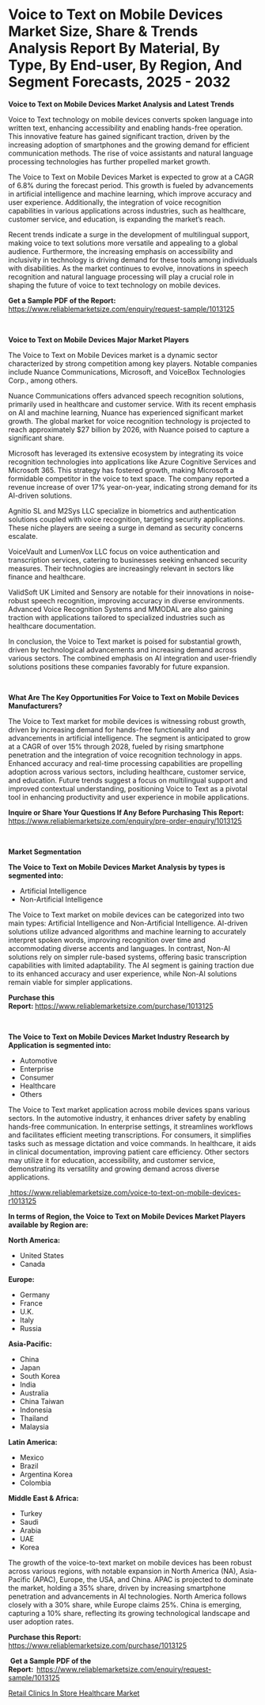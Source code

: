 <p><h1>Voice to Text on Mobile Devices Market Size, Share & Trends Analysis Report By Material, By Type, By End-user, By Region, And Segment Forecasts, 2025 - 2032</h1></p><p><strong>Voice to Text on Mobile Devices Market Analysis and Latest Trends</strong></p>
<p><p>Voice to Text technology on mobile devices converts spoken language into written text, enhancing accessibility and enabling hands-free operation. This innovative feature has gained significant traction, driven by the increasing adoption of smartphones and the growing demand for efficient communication methods. The rise of voice assistants and natural language processing technologies has further propelled market growth.</p><p>The Voice to Text on Mobile Devices Market is expected to grow at a CAGR of 6.8% during the forecast period. This growth is fueled by advancements in artificial intelligence and machine learning, which improve accuracy and user experience. Additionally, the integration of voice recognition capabilities in various applications across industries, such as healthcare, customer service, and education, is expanding the market’s reach.</p><p>Recent trends indicate a surge in the development of multilingual support, making voice to text solutions more versatile and appealing to a global audience. Furthermore, the increasing emphasis on accessibility and inclusivity in technology is driving demand for these tools among individuals with disabilities. As the market continues to evolve, innovations in speech recognition and natural language processing will play a crucial role in shaping the future of voice to text technology on mobile devices.</p></p>
<p><strong>Get a Sample PDF of the Report:&nbsp;</strong> <a href="https://www.reliablemarketsize.com/enquiry/request-sample/1013125?utm_campaign=3365&utm_medium=2&utm_source=Github&utm_content=ia&utm_term=08032025&utm_id=voice-to-text-on-mobile-devices">https://www.reliablemarketsize.com/enquiry/request-sample/1013125</a></p>
<p>&nbsp;</p>
<p><strong>Voice to Text on Mobile Devices Major Market Players</strong></p>
<p><p>The Voice to Text on Mobile Devices market is a dynamic sector characterized by strong competition among key players. Notable companies include Nuance Communications, Microsoft, and VoiceBox Technologies Corp., among others.</p><p>Nuance Communications offers advanced speech recognition solutions, primarily used in healthcare and customer service. With its recent emphasis on AI and machine learning, Nuance has experienced significant market growth. The global market for voice recognition technology is projected to reach approximately $27 billion by 2026, with Nuance poised to capture a significant share.</p><p>Microsoft has leveraged its extensive ecosystem by integrating its voice recognition technologies into applications like Azure Cognitive Services and Microsoft 365. This strategy has fostered growth, making Microsoft a formidable competitor in the voice to text space. The company reported a revenue increase of over 17% year-on-year, indicating strong demand for its AI-driven solutions.</p><p>Agnitio SL and M2Sys LLC specialize in biometrics and authentication solutions coupled with voice recognition, targeting security applications. These niche players are seeing a surge in demand as security concerns escalate.</p><p>VoiceVault and LumenVox LLC focus on voice authentication and transcription services, catering to businesses seeking enhanced security measures. Their technologies are increasingly relevant in sectors like finance and healthcare.</p><p>ValidSoft UK Limited and Sensory are notable for their innovations in noise-robust speech recognition, improving accuracy in diverse environments. Advanced Voice Recognition Systems and MMODAL are also gaining traction with applications tailored to specialized industries such as healthcare documentation.</p><p>In conclusion, the Voice to Text market is poised for substantial growth, driven by technological advancements and increasing demand across various sectors. The combined emphasis on AI integration and user-friendly solutions positions these companies favorably for future expansion.</p></p>
<p>&nbsp;</p>
<p><strong>What Are The Key Opportunities For Voice to Text on Mobile Devices Manufacturers?</strong></p>
<p><p>The Voice to Text market for mobile devices is witnessing robust growth, driven by increasing demand for hands-free functionality and advancements in artificial intelligence. The segment is anticipated to grow at a CAGR of over 15% through 2028, fueled by rising smartphone penetration and the integration of voice recognition technology in apps. Enhanced accuracy and real-time processing capabilities are propelling adoption across various sectors, including healthcare, customer service, and education. Future trends suggest a focus on multilingual support and improved contextual understanding, positioning Voice to Text as a pivotal tool in enhancing productivity and user experience in mobile applications.</p></p>
<p><strong>Inquire or Share Your Questions If Any Before Purchasing This Report:</strong> <a href="https://www.reliablemarketsize.com/enquiry/pre-order-enquiry/1013125?utm_campaign=3365&utm_medium=2&utm_source=Github&utm_content=ia&utm_term=08032025&utm_id=voice-to-text-on-mobile-devices">https://www.reliablemarketsize.com/enquiry/pre-order-enquiry/1013125</a></p>
<p>&nbsp;</p>
<p><strong>Market Segmentation</strong></p>
<p><strong>The Voice to Text on Mobile Devices Market Analysis by types is segmented into:</strong></p>
<p><ul><li>Artificial Intelligence</li><li>Non-Artificial Intelligence</li></ul></p>
<p><p>The Voice to Text market on mobile devices can be categorized into two main types: Artificial Intelligence and Non-Artificial Intelligence. AI-driven solutions utilize advanced algorithms and machine learning to accurately interpret spoken words, improving recognition over time and accommodating diverse accents and languages. In contrast, Non-AI solutions rely on simpler rule-based systems, offering basic transcription capabilities with limited adaptability. The AI segment is gaining traction due to its enhanced accuracy and user experience, while Non-AI solutions remain viable for simpler applications.</p></p>
<p><strong>Purchase this Report:&nbsp;</strong><a href="https://www.reliablemarketsize.com/purchase/1013125?utm_campaign=3365&utm_medium=2&utm_source=Github&utm_content=ia&utm_term=08032025&utm_id=voice-to-text-on-mobile-devices">https://www.reliablemarketsize.com/purchase/1013125</a></p>
<p>&nbsp;</p>
<p><strong>The Voice to Text on Mobile Devices Market Industry Research by Application is segmented into:</strong></p>
<p><ul><li>Automotive</li><li>Enterprise</li><li>Consumer</li><li>Healthcare</li><li>Others</li></ul></p>
<p><p>The Voice to Text market application across mobile devices spans various sectors. In the automotive industry, it enhances driver safety by enabling hands-free communication. In enterprise settings, it streamlines workflows and facilitates efficient meeting transcriptions. For consumers, it simplifies tasks such as message dictation and voice commands. In healthcare, it aids in clinical documentation, improving patient care efficiency. Other sectors may utilize it for education, accessibility, and customer service, demonstrating its versatility and growing demand across diverse applications.</p></p>
<p><a href="https://www.reliablemarketsize.com/voice-to-text-on-mobile-devices-r1013125?utm_campaign=3365&utm_medium=2&utm_source=Github&utm_content=ia&utm_term=08032025&utm_id=voice-to-text-on-mobile-devices">&nbsp;https://www.reliablemarketsize.com/voice-to-text-on-mobile-devices-r1013125</a></p>
<p><strong>In terms of Region, the Voice to Text on Mobile Devices Market Players available by Region are:</strong></p>
<p>
    <p> <strong> North America: </strong>
        <ul>
            <li>United States</li>
            <li>Canada</li>
        </ul>
        </p> 
    <p> <strong> Europe: </strong>
        <ul>
            <li>Germany</li>
            <li>France</li>
            <li>U.K.</li>
            <li>Italy</li>
            <li>Russia</li>
        </ul>
        </p> 
    <p> <strong> Asia-Pacific: </strong>
        <ul>
            <li>China</li>
            <li>Japan</li>
            <li>South Korea</li>
            <li>India</li>
            <li>Australia</li>
            <li>China Taiwan</li>
            <li>Indonesia</li>
            <li>Thailand</li>
            <li>Malaysia</li>
        </ul>
        </p> 
    <p> <strong> Latin America: </strong>
        <ul>
            <li>Mexico</li>
            <li>Brazil</li>
            <li>Argentina Korea</li>
            <li>Colombia</li>
        </ul>
        </p> 
    <p> <strong> Middle East & Africa: </strong>
        <ul>
            <li>Turkey</li>
            <li>Saudi</li>
            <li>Arabia</li>
            <li>UAE</li>
            <li>Korea</li>
        </ul>
    </p>
    </p>
<p><p>The growth of the voice-to-text market on mobile devices has been robust across various regions, with notable expansion in North America (NA), Asia-Pacific (APAC), Europe, the USA, and China. APAC is projected to dominate the market, holding a 35% share, driven by increasing smartphone penetration and advancements in AI technologies. North America follows closely with a 30% share, while Europe claims 25%. China is emerging, capturing a 10% share, reflecting its growing technological landscape and user adoption rates.</p></p>
<p><strong>Purchase this Report: </strong><a href="https://www.reliablemarketsize.com/purchase/1013125?utm_campaign=3365&utm_medium=2&utm_source=Github&utm_content=ia&utm_term=08032025&utm_id=voice-to-text-on-mobile-devices">https://www.reliablemarketsize.com/purchase/1013125</a></p>
<p>&nbsp;<strong>Get a Sample PDF of the Report:&nbsp;&nbsp;</strong><a href="https://www.reliablemarketsize.com/enquiry/request-sample/1013125?utm_campaign=3365&utm_medium=2&utm_source=Github&utm_content=ia&utm_term=08032025&utm_id=voice-to-text-on-mobile-devices">https://www.reliablemarketsize.com/enquiry/request-sample/1013125</a></p>
<p><strong></strong></p>
<p><p><a href="https://github.com/fraryatena85/Market-Research-Report-List-1/blob/main/retail-clinics-in-store-healthcare-market.md?utm_campaign=3365&utm_medium=2&utm_source=Github&utm_content=ia&utm_term=08032025&utm_id=voice-to-text-on-mobile-devices">Retail Clinics In Store Healthcare Market</a></p></p>